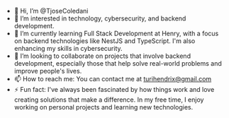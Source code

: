 - 👋 Hi, I’m @TjoseColedani
- 👀 I’m interested in technology, cybersecurity, and backend development.
- 🌱 I’m currently learning Full Stack Development at Henry, with a focus on backend technologies like NestJS and TypeScript. I'm also enhancing my skills in cybersecurity.
- 💞️ I’m looking to collaborate on projects that involve backend development, especially those that help solve real-world problems and improve people's lives.
- 📫 How to reach me: You can contact me at turihendrix@gmail.com
- ⚡ Fun fact: I've always been fascinated by how things work and love creating solutions that make a difference. In my free time, I enjoy working on personal projects and learning new technologies.

<!---
TjoseColedani/TjoseColedani is a ✨ special ✨ repository because its `README.md` (this file) appears on your GitHub profile.
You can click the Preview link to take a look at your changes.
--->
